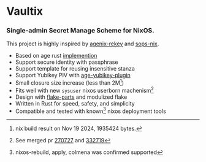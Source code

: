 # Vaultix

### Single-admin Secret Manage Scheme for NixOS.


This project is highly inspired by [agenix-rekey](https://github.com/oddlama/agenix-rekey) and [sops-nix](https://github.com/Mic92/sops-nix).

+ Based on age rust [implemention](https://docs.rs/age/latest/age)
+ Support secure identity with passphrase
+ Support template for reusing insensitive stanza
+ Support Yubikey PIV with [age-yubikey-plugin](https://github.com/str4d/age-plugin-yubikey)
+ Small closure size increase (less than 2M[^1])
+ Fits well with new `sysuser` nixos userborn machenism[^2]
+ Design with [flake-parts](https://flake.parts/) and modulized flake
+ Written in Rust for speed, safety, and simplicity
+ Compatible and tested with known[^3] nixos deployment tools




[^1]: nix build result on Nov 19 2024, 1935424 bytes.
[^2]: See merged pr [270727](https://github.com/NixOS/nixpkgs/pull/270727) and [332719](https://github.com/NixOS/nixpkgs/pull/332719)
[^3]: nixos-rebuild, apply, colmena was confirmed supported
